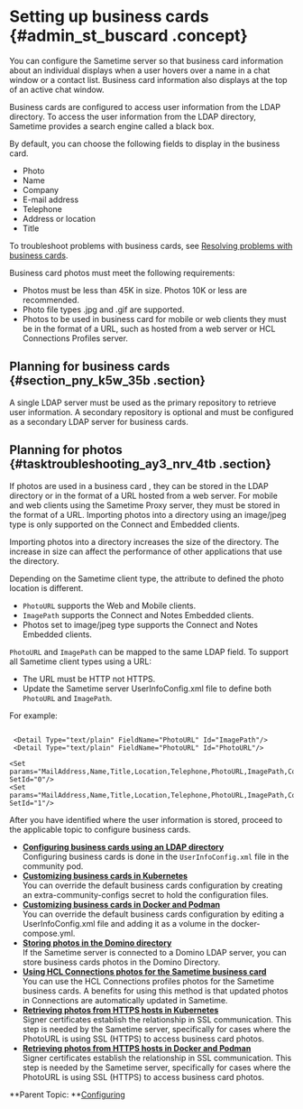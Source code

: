 # Setting up business cards {#admin_st_buscard .concept}

You can configure the Sametime server so that business card information about an individual displays when a user hovers over a name in a chat window or a contact list. Business card information also displays at the top of an active chat window.

Business cards are configured to access user information from the LDAP directory. To access the user information from the LDAP directory, Sametime provides a search engine called a black box.

By default, you can choose the following fields to display in the business card.

-   Photo
-   Name
-   Company
-   E-mail address
-   Telephone
-   Address or location
-   Title

To troubleshoot problems with business cards, see [Resolving problems with business cards](t_resolving_business_cards.md).

Business card photos must meet the following requirements:

-   Photos must be less than 45K in size. Photos 10K or less are recommended.
-   Photo file types .jpg and .gif are supported.
-   Photos to be used in business card for mobile or web clients they must be in the format of a URL, such as hosted from a web server or HCL Connections Profiles server.

## Planning for business cards {#section_pny_k5w_35b .section}

A single LDAP server must be used as the primary repository to retrieve user information. A secondary repository is optional and must be configured as a secondary LDAP server for business cards.

## Planning for photos {#tasktroubleshooting_ay3_nrv_4tb .section}

If photos are used in a business card , they can be stored in the LDAP directory or in the format of a URL hosted from a web server. For mobile and web clients using the Sametime Proxy server, they must be stored in the format of a URL. Importing photos into a directory using an image/jpeg type is only supported on the Connect and Embedded clients.

Importing photos into a directory increases the size of the directory. The increase in size can affect the performance of other applications that use the directory.

Depending on the Sametime client type, the attribute to defined the photo location is different.

-   `PhotoURL` supports the Web and Mobile clients.
-   `ImagePath` supports the Connect and Notes Embedded clients.
-   Photos set to image/jpeg type supports the Connect and Notes Embedded clients.

`PhotoURL` and `ImagePath` can be mapped to the same LDAP field. To support all Sametime client types using a URL:

-   The URL must be HTTP not HTTPS.
-   Update the Sametime server UserInfoConfig.xml file to define both `PhotoURL` and `ImagePath`.

For example:

``` {#codeblock_pqq_svw_35b}

 <Detail Type="text/plain" FieldName="PhotoURL" Id="ImagePath"/>
 <Detail Type="text/plain" FieldName="PhotoURL" Id="PhotoURL"/>

<Set params="MailAddress,Name,Title,Location,Telephone,PhotoURL,ImagePath,Company" SetId="0"/>
<Set params="MailAddress,Name,Title,Location,Telephone,PhotoURL,ImagePath,Company" SetId="1"/>
```

After you have identified where the user information is stored, proceed to the applicable topic to configure business cards.

-   **[Configuring business cards using an LDAP directory](config_buscard.md)**  
Configuring business cards is done in the `UserInfoConfig.xml` file in the community pod.
-   **[Customizing business cards in Kubernetes](config_buscard_custom_kubernetes.md)**  
You can override the default business cards configuration by creating an extra-community-configs secret to hold the configuration files.
-   **[Customizing business cards in Docker and Podman](config_buscard_custom_docker.md)**  
You can override the default business cards configuration by editing a UserInfoConfig.xml file and adding it as a volume in the docker-compose.yml.
-   **[Storing photos in the Domino directory](storing_photos.md)**  
If the Sametime server is connected to a Domino LDAP server, you can store business cards photos in the Domino Directory.
-   **[Using HCL Connections photos for the Sametime business card](connections_photos.md)**  
You can use the HCL Connections profiles photos for the Sametime business cards. A benefits for using this method is that updated photos in Connections are automatically updated in Sametime.
-   **[Retrieving photos from HTTPS hosts in Kubernetes](t_adding_signer_certs_k8s.md)**  
Signer certificates establish the relationship in SSL communication. This step is needed by the Sametime server, specifically for cases where the PhotoURL is using SSL \(HTTPS\) to access business card photos.
-   **[Retrieving photos from HTTPS hosts in Docker and Podman](t_retrieve_photourl_docker.md)**  
Signer certificates establish the relationship in SSL communication. This step is needed by the Sametime server, specifically for cases where the PhotoURL is using SSL \(HTTPS\) to access business card photos.

**Parent Topic: **[Configuring](configuring.md)


